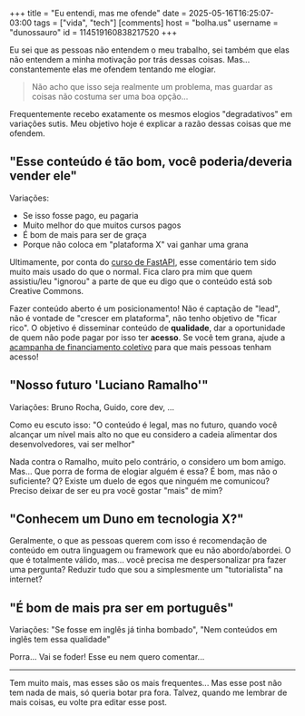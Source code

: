 +++
title = "Eu entendi, mas me ofende"
date = 2025-05-16T16:25:07-03:00
tags = ["vida", "tech"]
[comments]
host = "bolha.us"
username = "dunossauro"
id = 114519160838217520
+++

Eu sei que as pessoas não entendem o meu trabalho, sei também que elas não entendem a minha motivação por trás dessas coisas. Mas... constantemente elas me ofendem tentando me elogiar.

> Não acho que isso seja realmente um problema, mas guardar as coisas não costuma ser uma boa opção...

Frequentemente recebo exatamente os mesmos elogios "degradativos" em variações sutis. Meu objetivo hoje é explicar a razão dessas coisas que me ofendem.


## "Esse conteúdo é tão bom, você poderia/deveria vender ele"

Variações: 

- Se isso fosse pago, eu pagaria
- Muito melhor do que muitos cursos pagos
- É bom de mais para ser de graça
- Porque não coloca em "plataforma X" vai ganhar uma grana

Ultimamente, por conta do [curso de FastAPI](https://fastapidozero.dunossauro.com), esse comentário tem sido muito mais usado do que o normal. Fica claro pra mim que quem assistiu/leu "ignorou" a parte de que eu digo que o conteúdo está sob Creative Commons.

Fazer conteúdo aberto é um posicionamento! Não é captação de "lead", não é vontade de "crescer em plataforma", não tenho objetivo de "ficar rico". O objetivo é disseminar conteúdo de **qualidade**, dar a oportunidade de quem não pode pagar por isso ter **acesso**. Se você tem grana, ajude a [acampanha de financiamento coletivo](https://apoia.se/livedepython) para que mais pessoas tenham acesso!


## "Nosso futuro 'Luciano Ramalho'"

Variações: Bruno Rocha, Guido, core dev, ...

Como eu escuto isso: "O conteúdo é legal, mas no futuro, quando você alcançar um nível mais alto no que eu considero a cadeia alimentar dos desenvolvedores, vai ser melhor"

Nada contra o Ramalho, muito pelo contrário, o considero um bom amigo. Mas... Que porra de forma de elogiar alguém é essa? É bom, mas não o suficiente? Q? Existe um duelo de egos que ninguém me comunicou? Preciso deixar de ser eu pra você gostar "mais" de mim?


## "Conhecem um Duno em tecnologia X?"

Geralmente, o que as pessoas querem com isso é recomendação de conteúdo em outra linguagem ou framework que eu não abordo/abordei. O que é totalmente válido, mas... você precisa me despersonalizar pra fazer uma pergunta? Reduzir tudo que sou a simplesmente um "tutorialista" na internet?


## "É bom de mais pra ser em português"

Variações: "Se fosse em inglês já tinha bombado", "Nem conteúdos em inglês tem essa qualidade"

Porra... Vai se foder! Esse eu nem quero comentar...

---

Tem muito mais, mas esses são os mais frequentes... Mas esse post não tem nada de mais, só queria botar pra fora. Talvez, quando me lembrar de mais coisas, eu volte pra editar esse post.
